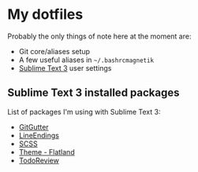 # My dotfiles

Probably the only things of note here at the moment are:

- Git core/aliases setup
- A few useful aliases in `~/.bashrcmagnetik`
- [Sublime Text 3](http://www.sublimetext.com/3) user settings

## Sublime Text 3 installed packages
List of packages I'm using with Sublime Text 3:
- [GitGutter](https://github.com/jisaacks/GitGutter)
- [LineEndings](https://github.com/SublimeText/LineEndings)
- [SCSS](https://github.com/MarioRicalde/SCSS.tmbundle/tree/SublimeText2)
- [Theme - Flatland](https://github.com/thinkpixellab/flatland)
- [TodoReview](https://github.com/jonathandelgado/SublimeTodoReview)
